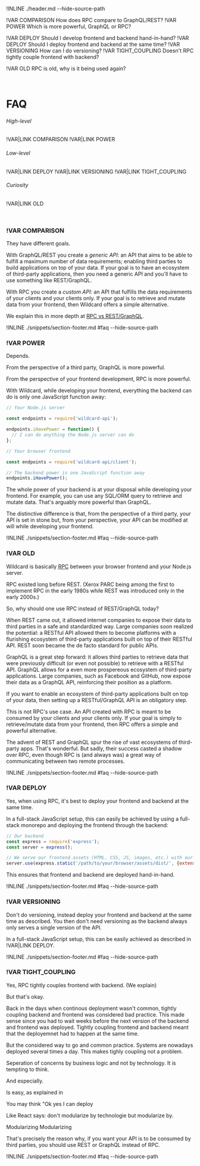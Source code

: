 !INLINE ./header.md --hide-source-path

!VAR COMPARISON How does RPC compare to GraphQL/REST?
!VAR POWER Which is more powerful, GraphQL or RPC?

!VAR DEPLOY Should I develop frontend and backend hand-in-hand?
!VAR DEPLOY Should I deploy frontend and backend at the same time?
!VAR VERSIONING How can I do versioning?
!VAR TIGHT_COUPLING Doesn't RPC tightly couple frontend with backend?

!VAR OLD RPC is old, why is it being used again?

&nbsp;

# FAQ

###### High-level
!VAR|LINK COMPARISON
!VAR|LINK POWER

###### Low-level
!VAR|LINK DEPLOY
!VAR|LINK VERSIONING
!VAR|LINK TIGHT_COUPLING

###### Curiosity
!VAR|LINK OLD

<br/>

### !VAR COMPARISON

They have different goals.

With GraphQL/REST you create a *generic API*:
an API that aims to be able to fulfill a maximum number of data requirements;
enabling third parties to build applications on top of your data.
If your goal is to have an ecosystem of third-party applications,
then you need a generic API and you'll have to use something like REST/GraphQL.

With RPC you create a *custom API*:
an API that fulfills the data requirements of your clients and your clients only.
If your goal is to retrieve and mutate data from your frontend,
then Wildcard offers a simple alternative.

We explain this in more depth at
[RPC vs REST/GraphQL](/docs/rpc-vs-rest-graphql.md#rpc-vs-restgraphql).

!INLINE ./snippets/section-footer.md #faq --hide-source-path



### !VAR POWER

Depends.

From the perspective of a third party,
GraphQL is more powerful.

From the perspective of your frontend development,
RPC is more powerful.

With Wildcard,
while developing your frontend,
everything the backend can do is only one JavaScript function away:

~~~js
// Your Node.js server

const endpoints = require('wildcard-api');

endpoints.iHavePower = function() {
  // I can do anything the Node.js server can do
};
~~~
~~~js
// Your browser frontend

const endpoints = require('wildcard-api/client');

// The backend power is one JavaScript function away
endpoints.iHavePower();
~~~

The whole power of your backend is at your disposal while developing your frontend.
For example,
you can use any SQL/ORM query to retrieve and mutate data.
That's arguably more powerful than GraphQL.

The distinctive difference is that,
from the perspective of a third party,
your API is set in stone
but,
from your perspective,
your API can be modified at will while developing your frontend.

!INLINE ./snippets/section-footer.md #faq --hide-source-path



### !VAR OLD

Wildcard is basically
[RPC](/docs/rpc.md#what-is-rpc)
between your browser frontend and your Node.js server.

RPC existed long before REST.
(Xerox PARC being among the first to implement RPC in the early 1980s
while REST was introduced only in the early 2000s.)

So, why should one use RPC instead of REST/GraphQL today?

When REST came out,
it allowed internet companies
to expose their data
to third parties in a safe and standardized way.
Large companies
soon realized the potential:
a RESTful API
allowed them
to become platforms with
a flurishing ecosystem
of third-party applications built on top of their RESTful API.
REST soon became the de facto standard for public APIs.

GraphQL is a great step forward:
it allows third parties to retrieve data that were previously difficult (or even not possible) to retrieve with a RESTful API.
GraphQL allows for a even more prospereous ecosystem of third-party applications.
Large companies,
such as Facebook and GitHub,
now expose their data as a GraphQL API,
reinforcing their position as a platform.

If you want to enable an ecosystem of third-party applications built on top of your data,
then setting up a RESTful/GraphQL API
is an obligatory step.

This is not RPC's use case.
An API created with RPC is meant to be consumed by your clients and your clients only.
If your goal is simply to retrieve/mutate data from your frontend,
then RPC
offers a simple and powerful alternative.

The advent of REST and GraphQL
spur the rise of vast ecosystems of third-party apps.
That's wonderful.
But sadly,
their success casted a shadow over RPC,
even though RPC is (and always was) a great way of communicating between two remote processes.

!INLINE ./snippets/section-footer.md #faq --hide-source-path



### !VAR DEPLOY

Yes, when using RPC, it's best to deploy your frontend and backend at the same time.

In a full-stack JavaScript setup,
this can easily be achieved by using a full-stack monorepo and deploying the frontend through the backend:

~~~js
// Our backend
const express = require('express');
const server = express();

// We serve our frontend assets (HTML, CSS, JS, images, etc.) with our backend:
server.use(express.static('/path/to/your/browser/assets/dist/', {extensions: ['html']}));
~~~

This ensures that frontend and backend are deployed hand-in-hand.

!INLINE ./snippets/section-footer.md #faq --hide-source-path




### !VAR VERSIONING

Don't do versioning,
instead deploy your frontend and backend at the same time as described. You then don't need versioning as the backend always only serves a single version of the API.

In a full-stack JavaScript setup, this can be easily achieved as described in
!VAR|LINK DEPLOY.

!INLINE ./snippets/section-footer.md #faq --hide-source-path


### !VAR TIGHT_COUPLING

Yes, RPC tightly couples frontend with backend. (We explain)

But that's okay.

Back in the days when continous deployment wasn't common, tightly coupling backend and frontend was considered bad practice.
This made sense since you had to wait weeks before the next version of the backend and frontend was deployed.
Tightly coupling frontend and backend meant that the deployemnet had to happen at the same time.

But the considered way to go and common practice.
Systems are nowadays deployed several times a day. This makes tighly coupling not a problem.

Seperation of concerns by business logic and not by technology.
It is tempting to think. 

And especially.

Is easy, as explained in


You may think "Ok yes I can deploy 

Like React says: don't modularize by technologie but modularize by.

Modularizing 
Modularizing 

That's precisely the reason why,
if you want your API is to be consumed by third parties,
you should use REST or GraphQL instead of RPC.

!INLINE ./snippets/section-footer.md #faq --hide-source-path
